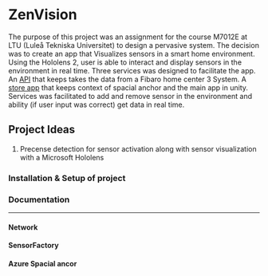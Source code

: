 # ZenVision
The purpose of this project was an assignment for the course M7012E at LTU (Luleå Tekniska Universitet) to design a pervasive system. The decision was to create an app that Visualizes sensors in a smart home environment. Using the Hololens 2, user is able to interact and display sensors in the environment in real time. Three services was designed to facilitate the app. An [API](https://github.com/EmilyBjartskular/ZenVision-API) that keeps takes the data from a Fibaro home center 3 System. A [store app](https://github.com/EmilyBjartskular/ZenVision-Store) that keeps context of spacial anchor and the main app in unity. Services was facilitated to add and remove sensor in the environment and ability (if user input was correct) get data in real time.
## Project Ideas

1. Precense detection for sensor activation along with sensor visualization with a Microsoft Hololens


### Installation & Setup of project



### Documentation
___
#### Network

#### SensorFactory

#### Azure Spacial ancor

#### 
